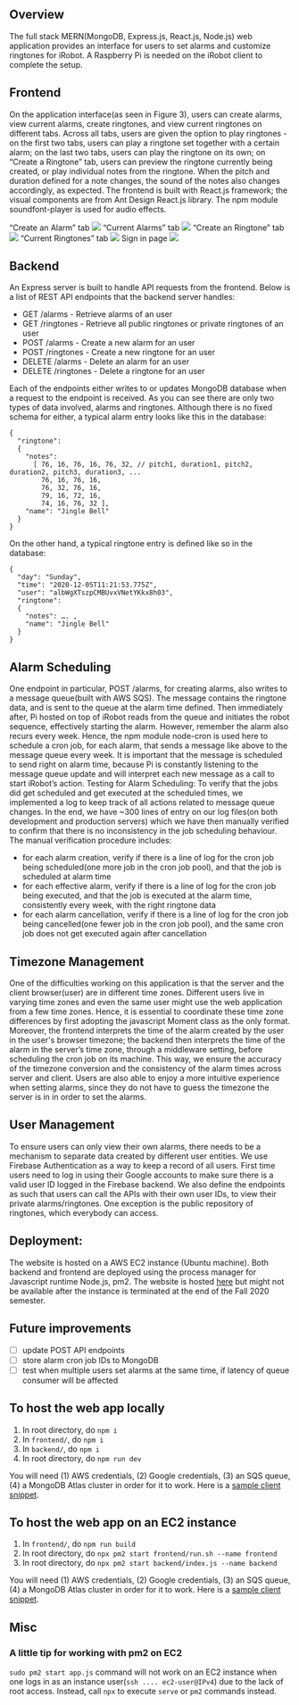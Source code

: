 ## Overview

The full stack MERN(MongoDB, Express.js, React.js, Node.js) web application provides an interface for users to set alarms and customize ringtones for iRobot. A Raspberry Pi is needed on the iRobot client to complete the setup. 

## Frontend

On the application interface(as seen in Figure 3), users can create alarms, view current alarms, create ringtones, and view current ringtones on different tabs. Across all tabs, users are given the option to play ringtones - on the first two tabs, users can play a ringtone set together with a certain alarm; on the last two tabs, users can play the ringtone on its own; on “Create a Ringtone” tab, users can preview the ringtone currently being created, or play individual notes from the ringtone. When the pitch and duration defined for a note changes, the sound of the notes also changes accordingly, as expected.
The frontend is built with React.js framework; the visual components are from Ant Design React.js library. The npm module soundfont-player is used for audio effects.

“Create an Alarm” tab
![](screenshots/create-alarm.png)
“Current Alarms” tab
![](screenshots/current-alarms.png)
“Create an Ringtone” tab
![](screenshots/create-ringtone.png)
“Current Ringtones” tab
![](screenshots/current-ringtones.png)
Sign in page
![](screenshots/sign-in.png)

## Backend

An Express server is built to handle API requests from the frontend. Below is a list of REST API endpoints that the backend server handles:

- GET /alarms - Retrieve alarms of an user
- GET /ringtones - Retrieve all public ringtones or private ringtones of an user
- POST /alarms - Create a new alarm for an user
- POST /ringtones - Create a new ringtone for an user
- DELETE /alarms - Delete an alarm for an user
- DELETE /ringtones - Delete a ringtone for an user

Each of the endpoints either writes to or updates MongoDB database when a request to the endpoint is received. As you can see there are only two types of data involved, alarms and ringtones. Although there is no fixed schema for either, a typical alarm entry looks like this in the database:
```
{
  "ringtone": 
  {
    "notes":
      [ 76, 16, 76, 16, 76, 32, // pitch1, duration1, pitch2, duration2, pitch3, duration3, ...
        76, 16, 76, 16,
        76, 32, 76, 16,
        79, 16, 72, 16,
        74, 16, 76, 32 ],
    "name": "Jingle Bell"
  }
}
```
On the other hand, a typical ringtone entry is defined like so in the database:
```
{
  "day": "Sunday",
  "time": "2020-12-05T11:21:53.775Z",
  "user": "albWgXTszpCMBUvxVNetYKkx8h03",
  "ringtone": 
  {
    "notes": …. ,
    "name": "Jingle Bell"
  }
}
```
## Alarm Scheduling

One endpoint in particular, POST /alarms, for creating alarms, also writes to a message queue(built with AWS SQS). The message contains the ringtone data, and is sent to the queue at the alarm time defined. Then immediately after, Pi hosted on top of iRobot reads from the queue and initiates the robot sequence, effectively starting the alarm.
However, remember the alarm also recurs every week. Hence, the npm module node-cron is used here to schedule a cron job, for each alarm, that sends a message like above to the message queue every week. It is important that the message is scheduled to send right on alarm time, because Pi is constantly listening to the message queue update and will interpret each new message as a call to start iRobot’s action.
Testing for Alarm Scheduling: To verify that the jobs did get scheduled and get executed at the scheduled times, we implemented a log to keep track of all actions related to message queue changes. In the end, we have ~300 lines of entry on our log files(on both development and production servers) which we have then manually verified to confirm that there is no inconsistency in the job scheduling behaviour. The manual verification procedure includes:
- for each alarm creation, verify if there is a line of log for the cron job being scheduled(one more job in the cron job pool), and that the job is scheduled at alarm time
- for each effective alarm, verify if there is a line of log for the cron job being executed, and that the job is executed at the alarm time, consistently every week, with the right ringtone data
- for each alarm cancellation, verify if there is a line of log for the cron job being cancelled(one fewer job in the cron job pool), and the same cron job does not get executed again after cancellation

## Timezone Management

One of the difficulties working on this application is that the server and the client browser(user) are in different time zones. Different users live in varying time zones and even the same user might use the web application from a few time zones. Hence, it is essential to coordinate these time zone differences by first adopting the javascript Moment class as the only format. Moreover, the frontend interprets the time of the alarm created by the user in the user's browser timezone; the backend then interprets the time of the alarm in the server’s time zone, through a middleware setting, before scheduling the cron job on its machine. This way, we ensure the accuracy of the timezone conversion and the consistency of the alarm times across server and client. Users are also able to enjoy a more intuitive experience when setting alarms, since they do not have to guess the timezone the server is in in order to set the alarms.

## User Management

To ensure users can only view their own alarms, there needs to be a mechanism to separate data created by different user entities. We use Firebase Authentication as a way to keep a record of all users. First time users need to log in using their Google accounts to make sure there is a valid user ID logged in the Firebase backend. We also define the endpoints as such that users can call the APIs with their own user IDs, to view their private alarms/ringtones. One exception is the public repository of ringtones, which everybody can access. 

## Deployment:

The website is hosted on a AWS EC2  instance (Ubuntu machine). Both backend and frontend are deployed using the process manager for Javascript runtime Node.js, pm2. The website is hosted [here](http://ec2-3-129-61-132.us-east-2.compute.amazonaws.com:4000/) but might not be available after the instance is terminated at the end of the Fall 2020 semester.

## Future improvements

- [ ] update POST API endpoints
- [ ] store alarm cron job IDs to MongoDB
- [ ] test when multiple users set alarms at the same time, if latency of queue consumer will be affected

## To host the web app locally

1) In root directory, do `npm i`
2) In `frontend/`, do `npm i`
3) In `backend/`, do `npm i`
4) In root directory, do `npm run dev`

You will need (1) AWS credentials, (2) Google credentials, (3) an SQS queue, (4) a MongoDB Atlas cluster in order for it to work. 
Here is a [sample client snippet](https://github.com/18500-F20-B1/RPi/tree/yh-sqs).

## To host the web app on an EC2 instance

1) In `frontend/`, do `npm run build`
2) In root directory, do `npx pm2 start frontend/run.sh --name frontend`
3) In root directory, do `npx pm2 start backend/index.js --name backend`

You will need (1) AWS credentials, (2) Google credentials, (3) an SQS queue, (4) a MongoDB Atlas cluster in order for it to work. 
Here is a [sample client snippet](https://github.com/18500-F20-B1/RPi/tree/yh-sqs).

## Misc

### A little tip for working with pm2 on EC2

`sudo pm2 start app.js` command will not work on an EC2 instance when one logs in as an instance user(`ssh .... ec2-user@IPv4`) due to the lack of root access. Instead, call `npx` to execute `serve` or `pm2` commands instead.
